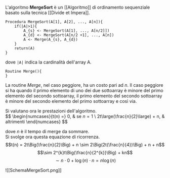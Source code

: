 L'algoritmo **MergeSort** è un [[Algoritmo]] di ordinamento sequenziale basato sulla tecnica [[Divide et Impera]].

```
Procedura MergeSort(A[1], A[2], ..., A[n]){
	if(|A|>1){
		A_{s} <- MergeSort(A[1], ..., A[n/2]])
		A_{d} <- MergeSort(A[n/2 +1], ..., A[n])
		A <- Merge(A_{s}, A_{d})
	}
	return(A)
}
```

dove <code>|A|</code> indica la cardinalità dell'array A.

```
Routine Merge(){
}
```

La routine _Merge_, nel caso peggiore, ha un costo pari ad $n$. Il caso peggiore si ha quando il primo elemento di uno dei due sottoarray è minore del primo elemento del secondo sottoarray, il primo elemento del secondo sottoarray è minore del secondo elemento del primo sottoarray e così via.<br />

Si valutano ora le prestazioni dell'algoritmo.<br />
$$
\begin{numcases}{t(n) =}
  0, & se $n = 1$ \\
  2t\large(\frac{n}{2}\large) + n, & altrimenti
\end{numcases}
$$

dove $n$ è il tempo di merge da sommare.<br />
Si svolge ora questa equazione di ricorrenza.<br />
$$t(n) = 2t\Big(\frac{n}{2}\Big) + n \sim 2\Big(2t(\frac{n}{4})\Big) + n + n$$
$$\sim 2^{k}t\Big(\frac{n}{2^{k}}\Big) + kn$$
$$\sim n \cdot 0 + \log(n) \cdot n = n\log(n)$$

![[SchemaMergeSort.png]]

